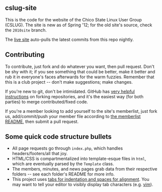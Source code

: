 cslug-site
----------
This is the code for the website of the Chico State Linux User Group (CSLUG).
The site is new as of Spring '12; for the old site's source, check the
`2010site` branch.

The [live site][1] auto-pulls the latest commits from this repo nightly.

[1]: http://www.ecst.csuchico.edu/cslug/

Contributing
-----------------
To contribute, just fork and do whatever you want, then pull request. Don't be
shy with it; if you see something that could be better, make it better and rub
it in everyone's faces afterwards for the warm fuzzies. Remember that this
is a club project -- don't make suggestions; make changes.

If you're new to git, don't be intimidated. GitHub has [very helpful
instructions][2] on forking repositories, and it's the easiest way (for both
parties) to merge contributed/fixed code.

If you're a member looking to add yourself to the site's memberlist, just fork
us, add/commit/push your member file according to [the memberlist README][3],
then submit a pull request.

[2]:http://help.github.com/fork-a-repo/
[3]:https://github.com/cslug/cslug-site/tree/master/members

Some quick code structure bullets
-----------------------------------------------
* All page requests go through `index.php`, which handles headers/footers/all
  that joy.
* HTML/CSS is compartmentalized into template-esque files in `html`, which are
  eventually parsed by the `Template` class.
* The members, minutes, and news pages grab data from their respective folders
  -- see each folder's README for more info.
* This project uses [tabs for indentation and spaces for alignment][4]. You
  may want to tell your editor to visibly display tab characters (e.g.
  [vim][5]).

[4]: http://www.iovene.com/61/
[5]: https://github.com/skoh-fley/dotfiles/blob/6b99f9965291b57377fbcd0eeaef48e6f0b270c6/.vimrc#L43
